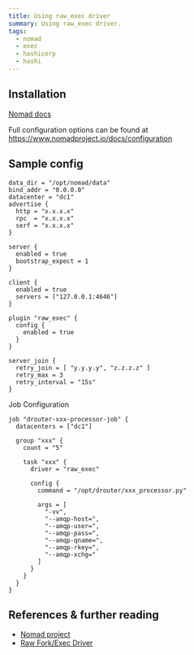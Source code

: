 ```yaml
---
title: Using raw_exec driver
summary: Using raw_exec driver.
tags:
  - nomad
  - exec
  - hashicorp
  - hashi
---
```

## Installation

[Nomad docs](https://learn.hashicorp.com/tutorials/nomad/get-started-install?in=nomad/get-started)


Full configuration options can be found at https://www.nomadproject.io/docs/configuration

## Sample config

```hcl
data_dir = "/opt/nomad/data"
bind_addr = "0.0.0.0"
datacenter = "dc1"
advertise {
  http = "x.x.x.x"
  rpc  = "x.x.x.x"
  serf = "x.x.x.x"
}

server {
  enabled = true
  bootstrap_expect = 1
}

client {
  enabled = true
  servers = ["127.0.0.1:4646"]
}

plugin "raw_exec" {
  config {
    enabled = true
  }
}

server_join {
  retry_join = [ "y.y.y.y", "z.z.z.z" ]
  retry_max = 3
  retry_interval = "15s"
}
```

Job Configuration

```hcl
job "drouter-xxx-processor-job" {
  datacenters = ["dc1"]

  group "xxx" {
    count = "5"

    task "xxx" {
      driver = "raw_exec"

      config {
        command = "/opt/drouter/xxx_processor.py"

        args = [
          "-vv",
          "--amqp-host=",
          "--amqp-user=",
          "--amqp-pass=",
          "--amqp-qname=",
          "--amqp-rkey=",
          "--amqp-xchg="
        ]
      }
    }
  }
}
```

## References & further reading

- [Nomad project](https://www.nomadproject.io/)
- [Raw Fork/Exec Driver](https://www.nomadproject.io/docs/drivers/raw_exec)
